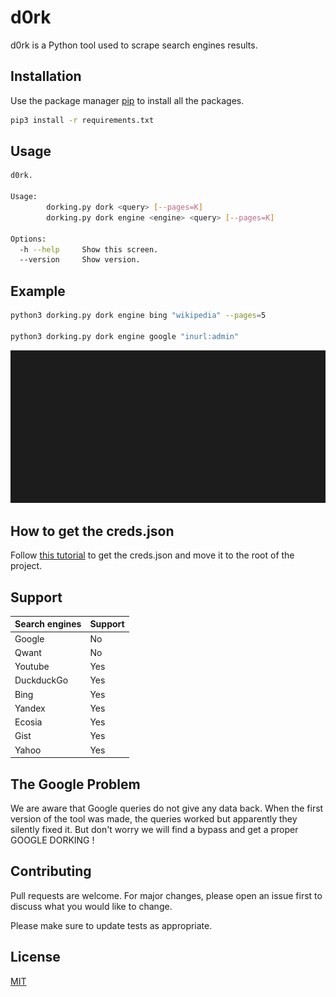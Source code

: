 # d0rk

d0rk is a Python tool used to scrape search engines results.

## Installation

Use the package manager [pip](https://pip.pypa.io/en/stable/) to install all the packages.

```bash
pip3 install -r requirements.txt
```

## Usage

```bash
d0rk.

Usage:
        dorking.py dork <query> [--pages=K]
        dorking.py dork engine <engine> <query> [--pages=K]

Options:
  -h --help     Show this screen.
  --version     Show version.
```

## Example 

```bash
python3 dorking.py dork engine bing "wikipedia" --pages=5

python3 dorking.py dork engine google "inurl:admin"
```

![](preview/d0rking_preview.gif)


## How to get the creds.json

Follow [this tutorial](https://gspread.readthedocs.io/en/latest/oauth2.html#) to get the creds.json and move it to the root of the project.

## Support

| Search engines	| Support		|
| ------------- 	| ------------- |
| Google  			| No			|
| Qwant  			| No			|
| Youtube  			| Yes			|
| DuckduckGo  		| Yes			|
| Bing  			| Yes			|
| Yandex  			| Yes			|
| Ecosia  			| Yes			|
| Gist  			| Yes			|
| Yahoo  			| Yes			|



## The Google Problem 

We are aware that Google queries do not give any data back. When the first version of the tool was made, the queries worked but apparently they silently fixed it.
But don't worry we will find a bypass and get a proper GOOGLE DORKING !

## Contributing

Pull requests are welcome. For major changes, please open an issue first to discuss what you would like to change.

Please make sure to update tests as appropriate.

## License
[MIT](https://choosealicense.com/licenses/mit/)
